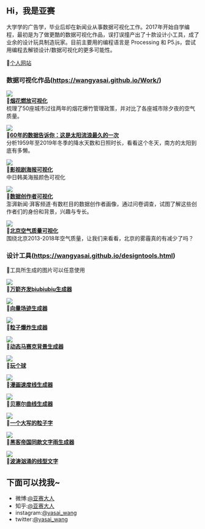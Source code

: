 ## Hi，我是亚赛
大学学的广告学，毕业后却在新闻业从事数据可视化工作。2017年开始自学编程，最初是为了做更酷的数据可视化作品，误打误撞产出了十款设计小工具，成了业余的设计玩具制造玩家。目前主要用的编程语言是 Processing 和 P5.js，尝试用编程去解锁设计/数据可视化的更多可能性。

🔗[个人网站](https://wangyasai.github.io/) 



### 数据可视化作品(https://wangyasai.github.io/Work/) 
![](https://github.com/wangyasai/wangyasai.github.io/blob/master/images/firework/poster.jpg)  
🔗[**烟花燃放可视化**](https://wangyasai.github.io/Work/firework.html)    
梳理了50座城市过往两年的烟花爆竹管理政策，并对比了各座城市除夕夜的空气质量。  

![](https://github.com/wangyasai/wangyasai.github.io/blob/master/images/rain/poster.jpg)  
🔗[**60年的数据告诉你：这是太阳流浪最久的一次**](https://wangyasai.github.io/Work/rain.html)     
分析1959年至2019年冬季的降水天数和日照时长，看看这个冬天，南方的太阳到底有多懒。  

![](https://github.com/wangyasai/wangyasai.github.io/blob/master/images/color/jj.png)  
🔗[**影视剧海报可视化**](https://wangyasai.github.io/Work/colorvisz.html)     
中日韩美海报颜色可视化  

![](https://github.com/wangyasai/wangyasai.github.io/blob/master/images/datacreators/7.jpg)  
🔗[**数据创作者可视化**](https://wangyasai.github.io/Work/datacreators.html)    
澎湃新闻·湃客频道·有数栏目的数据创作者画像，通过问卷调查，试图了解这些创作者们的身份和背景，兴趣与专长。  

![](https://github.com/wangyasai/wangyasai.github.io/blob/master/images/beijingsky/1.png)  
🔗[**北京空气质量可视化**](https://wangyasai.github.io/Work/beijingsky.html)     
围绕北京2013-2018年空气质量，让我们来看看，北京的雾霾真的有减少了吗？  


### 设计工具(https://wangyasai.github.io/designtools.html) 
📝工具所生成的图片可以任意使用  

![](https://github.com/wangyasai/wangyasai.github.io/blob/master/images/cover/tools/particles.gif)  
🔗[**万箭齐发biubiubiu生成器**](https://wangyasai.github.io/Particles-Emission/)       

![](https://github.com/wangyasai/wangyasai.github.io/blob/master/images/cover/tools/perlinnoise.gif)     
🔗[**向量场迹生成器**](https://wangyasai.github.io/Perlin-Noise/)    

![](https://github.com/wangyasai/wangyasai.github.io/blob/master/images/cover/tools/star.gif)  
🔗[**粒子爆炸生成器**](https://wangyasai.github.io/Stars-Emmision/)      
  
![](https://github.com/wangyasai/wangyasai.github.io/blob/master/images/cover/tools/mosaic.gif)  
🔗[**动态马赛克背景生成器**](https://wangyasai.github.io/Awesome-Mosaic/)        

![](https://github.com/wangyasai/wangyasai.github.io/blob/master/images/cover/tools/playaball.gif)  
🔗[**玩个球**](https://wangyasai.github.io/Play-a-ball/)          

![](https://github.com/wangyasai/wangyasai.github.io/blob/master/images/cover/tools/speedline.gif)  
🔗[**漫画速度线生成器**](https://wangyasai.github.io/Speed-Line/)       

![](https://github.com/wangyasai/wangyasai.github.io/blob/master/images/cover/tools/bezier.gif)  
🔗[**贝塞尔曲线生成器**](https://wangyasai.github.io/Bezier/)      
      
![](https://github.com/wangyasai/wangyasai.github.io/blob/master/images/cover/tools/PerlinNoisePainter.gif)  
🔗[**一个大写的粒子字**](https://wangyasai.github.io/PerlinNoisePainter/)      

![](https://github.com/wangyasai/wangyasai.github.io/blob/master/images/cover/tools/TheMatrix1.gif)  
🔗[**黑客帝国同款文字雨生成器**](https://wangyasai.github.io/TheMatrix/)      

![](https://github.com/wangyasai/wangyasai.github.io/blob/master/images/cover/tools/wavefont.gif)  
🔗[**波涛汹涌的线型文字**](https://wangyasai.github.io/waveFont/)      



## 下面可以找我~
+ 微博:[@亚赛大人](https://weibo.com/psaiaevegas/profile?rightmod=1&wvr=6&mod=personnumber)
+ 知乎:[@亚赛大人](https://www.zhihu.com/people/wang-ya-sai/activities)
+ instagram:[@yasai_wang](https://www.instagram.com/yasaisai/)
+ twitter:[@yasai_wang](https://twitter.com/yasai_wang)
